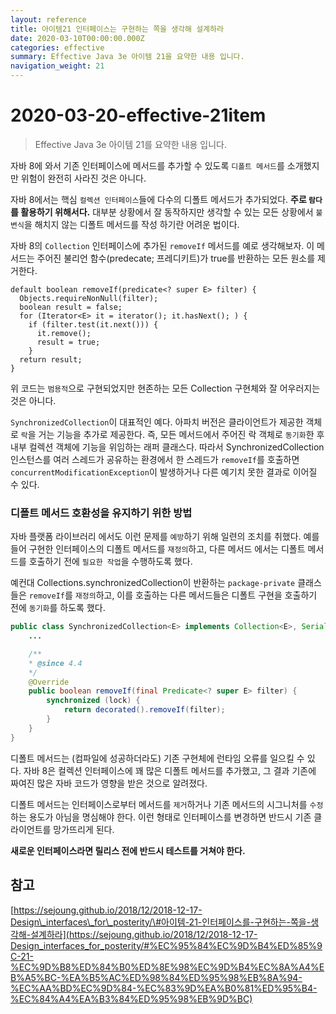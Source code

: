 ```yaml
---
layout: reference
title: 아이템21 인터페이스는 구현하는 쪽을 생각해 설계하라
date: 2020-03-10T00:00:00.000Z
categories: effective
summary: Effective Java 3e 아이템 21을 요약한 내용 입니다.
navigation_weight: 21
---
```


# 2020-03-20-effective-21item

> Effective Java 3e 아이템 21를 요약한 내용 입니다.

자바 8에 와서 기존 인터페이스에 메서드를 추가할 수 있도록 `디폴트 메서드`를 소개했지만 위험이 완전히 사라진 것은 아니다.

자바 8에서는 핵심 `컬렉션 인터페이스`들에 다수의 디폴트 메서드가 추가되었다. **주로 `람다`를 활용하기 위해서다.** 대부분 상황에서 잘 동작하지만 생각할 수 있는 모든 상황에서 `불변식`을 해치지 않는 디폴트 메서드를 작성 하기란 어려운 법이다.

자바 8의 `Collection` 인터페이스에 추가된 `removeIf` 메서드를 예로 생각해보자. 이 메서드는 주어진 불리언 함수\(predecate; 프레디키트\)가 true를 반환하는 모든 원소를 제거한다.

```text
default boolean removeIf(predicate<? super E> filter) {
  Objects.requireNonNull(filter);
  boolean result = false;
  for (Iterator<E> it = iterator(); it.hasNext(); ) {
    if (filter.test(it.next())) {
      it.remove();
      result = true;
    }
  return result;
}
```

위 코드는 `범용적`으로 구현되었지만 현존하는 모든 Collection 구현체와 잘 어우러지는 것은 아니다.

`SynchronizedCollection`이 대표적인 예다. 아파치 버전은 클라이언트가 제공한 객체로 `락`을 거는 기능을 추가로 제공한다. 즉, 모든 메서드에서 주어진 락 객체로 `동기화`한 후 내부 컬렉션 객체에 기능을 위임하는 래퍼 클래스다. 따라서 SynchronizedCollection 인스턴스를 여러 스레드가 공유하는 환경에서 한 스레드가 `removeIf`를 호출하면 `concurrentModificationException`이 발생하거나 다른 예기치 못한 결과로 이어질 수 있다.

### 디폴트 메서드 호환성을 유지하기 위한 방법

자바 플랫폼 라이브러리 에서도 이런 문제를 `예방`하기 위해 일련의 조치를 취했다. 예를 들어 구현한 인터페이스의 디폴트 메서드를 `재정의`하고, 다른 메서드 에서는 디폴트 메서드를 호출하기 전에 `필요한 작업`을 수행하도록 했다.

예컨대 Collections.synchronizedCollection이 반환하는 `package-private` 클래스 들은 `removeIf`를 `재정의`하고, 이를 호출하는 다른 메서드들은 디폴트 구현을 호출하기 전에 `동기화`를 하도록 했다.

```java
public class SynchronizedCollection<E> implements Collection<E>, Serializable {
    ...

    /**
    * @since 4.4
    */
    @Override
    public boolean removeIf(final Predicate<? super E> filter) {
        synchronized (lock) {
            return decorated().removeIf(filter);
        }
    }
}
```

디폴트 메서드는 \(컴파일에 성공하더라도\) 기존 구현체에 런타임 오류를 일으킬 수 있다. 자바 8은 컬렉션 인터페이스에 꽤 많은 디폴트 메서드를 추가했고, 그 결과 기존에 짜여진 많은 자바 코드가 영향을 받은 것으로 알려졌다.

디폴트 메서드는 인터페이스로부터 메서드를 `제거`하거나 기존 메서드의 시그니처를 `수정`하는 용도가 아님을 명심해야 한다. 이런 형태로 인터페이스를 변경하면 반드시 기존 클라이언트를 망가뜨리게 된다.

**새로운 인터페이스라면 릴리스 전에 반드시 테스트를 거쳐야 한다.**

## 참고

[https://sejoung.github.io/2018/12/2018-12-17-Design\_interfaces\_for\_posterity/\#아이템-21-인터페이스를-구현하는-쪽을-생각해-설계하라](https://sejoung.github.io/2018/12/2018-12-17-Design_interfaces_for_posterity/#%EC%95%84%EC%9D%B4%ED%85%9C-21-%EC%9D%B8%ED%84%B0%ED%8E%98%EC%9D%B4%EC%8A%A4%EB%A5%BC-%EA%B5%AC%ED%98%84%ED%95%98%EB%8A%94-%EC%AA%BD%EC%9D%84-%EC%83%9D%EA%B0%81%ED%95%B4-%EC%84%A4%EA%B3%84%ED%95%98%EB%9D%BC)

